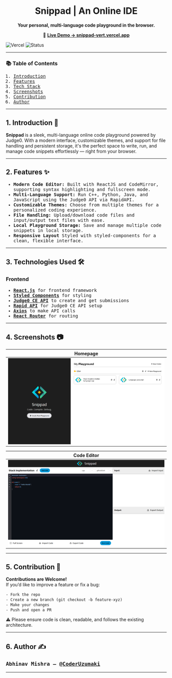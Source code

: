 <h1 align="center"> Snippad | An Online IDE </h1>

<p align="center"> <b> Your personal, multi-language code playground in the browser. </b> </p>

<p align="center">
  🔗 <a href="https://snippad-vert.vercel.app"><b>Live Demo → snippad-vert.vercel.app</b></a>
</p>

![Vercel](https://img.shields.io/badge/Frontend-Vercel-black) ![Status](https://img.shields.io/badge/status-active-brightgreen)

---

<h3><b>📚 Table of Contents </b></h3>
<ol>
  <samp>
    <li> <a href='#introduction'> Introduction </a> </li>
    <li> <a href='#features'> Features </a> </li>
    <li> <a href='#tech-stack'> Tech Stack </a> </li>
    <li> <a href='#demo-screenshots'> Screenshots </a> </li>
    <li> <a href='#contributions'> Contribution </a> </li>
    <li> <a href='#author'> Author </a> </li>
  </samp>
</ol>

---

<h2 id="introduction"> 1. Introduction 👋 </h2>
<p>
    <b> Snippad </b> is a sleek, multi-language online code playground powered by Judge0. With a modern interface, customizable themes, and support for file handling and persistent storage, it's the perfect space to write, run, and manage code snippets effortlessly — right from your browser.
</p>

---

<h2 id='features'> 2. Features ✨ </h2>
<ul>
  <samp>
    <li> <b>Modern Code Editor:</b> Built with ReactJS and CodeMirror, supporting syntax highlighting and fullscreen mode. </li>
    <li> <b>Multi-Language Support:</b> Run C++, Python, Java, and JavaScript using the Judge0 API via RapidAPI. </li>
    <li> <b>Customizable Themes:</b> Choose from multiple themes for a personalized coding experience. </li>
    <li> <b>File Handling:</b> Upload/download code files and input/output text files with ease. </li>
    <li> <b>Local Playground Storage:</b> Save and manage multiple code snippets in local storage.</li>
    <li> <b>Responsive Layout</b> Styled with styled-components for a clean, flexible interface.</li>    
  </samp>
</ul>

---

<h2 id='tech-stack'> 3. Technologies Used 🛠️ </h2>
<h3><b>Frontend</b></h3>
<ul>
  <samp>
    <li> <a href="https://react.dev/"> <b>React.js</b></a> for frontend framework </li>
    <li> <a href="https://styled-components.com/docs/basics"><b>Styled Components</b></a> for styling </li>
    <li> <a href="https://ce.judge0.com/"><b>Judge0 CE API</b></a> to create and get submissions </li>
    <li> <a href="https://rapidapi.com/judge0-official/api/judge0"> <b>Rapid API</b></a> for Judge0 CE API setup </li>
    <li> <a href="https://axios-http.com/docs/intro"><b>Axios</b></a> to make API calls </li>
    <li> <a href="https://reactrouter.com/en/main"><b>React Router</b></a> for routing </li>
  </samp>
</ul>

---

<h2 id='demo-screenshots'> 4. Screenshots 📷 </h2>

| Homepage |
|----------|
| ![Homepage](./src/assets/snippad1.png) |

| Code Editor |
|----------|
| ![Editor](./src/assets/snippad2.png) |

---

<h2 id='contributions'> 5. Contribution 🤝 </h2>
<p> 
    <b> Contributions are Welcome! </b>
    <br>
    If you’d like to improve a feature or fix a bug:
  
    - Fork the repo 
    - Create a new branch (git checkout -b feature-xyz) 
    - Make your changes 
    - Push and open a PR 
    
   ⚠️ Please ensure code is clean, readable, and follows the existing architecture.
</p>

---

<h2 id='author'> 6. Author ✍️ </h2>
<h3><samp>Abhinav Mishra – <a href="https://github.com/CoderUzumaki">@CoderUzumaki</a></samp></h3>

---

